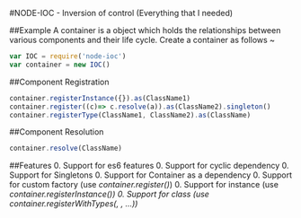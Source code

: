 #NODE-IOC - Inversion of control
(Everything that I needed)

##Example
A container is a object which holds the relationships between various components and their life cycle. Create a container as follows ~

```js
var IOC = require('node-ioc')
var container = new IOC()
```


##Component Registration
```js
container.registerInstance({}).as(ClassName1)
container.register((c)=> c.resolve(a)).as(ClassName2).singleton()
container.registerType(ClassName1, ClassName2).as(ClassName)
```

##Component Resolution
```js
container.resolve(ClassName)
```

##Features
0. Support for es6 features
0. Support for cyclic dependency
0. Support for Singletons
0. Support for Container as a dependency 
0. Support for custom factory (use *container.register(<lambda>)*)
0. Support for instance (use *container.registerInstance(<Object>)*)
0. Support for class (use *container.registerWithTypes(<class1>, <class2>, <class3> ...)*)
